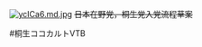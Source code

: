 [![ycICa6.md.jpg](https://s3.ax1x.com/2021/02/16/ycICa6.md.jpg)](https://imgchr.com/i/ycICa6)
~~日本在野党，桐生党入党流程草案~~

#桐生ココカルトVTB